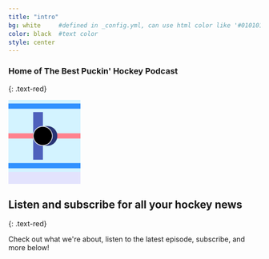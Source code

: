 ```yaml
---
title: "intro"
bg: white     #defined in _config.yml, can use html color like '#010101'
color: black  #text color
style: center
---
```


### Home of The Best Puckin' Hockey Podcast
{: .text-red}

<span class="fa-stack subtlecircle" style="font-size:100px; background:rgba(0,0,255,0.1)">
  <i class="fa fa-circle fa-stack-2x text-blue"></i>
  <img class="circle fa-stack-1x" src="/img/android-chrome-192x192.png" width="144" height="144" Alt="Best Puckin' Logo">
</span>

## Listen and subscribe for all your hockey news
{: .text-red}

Check out what we're about, listen to the latest episode, subscribe, and more below!

